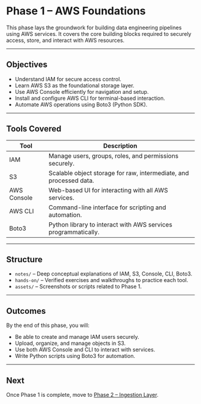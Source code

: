 # Phase 1 – AWS Foundations

This phase lays the groundwork for building data engineering pipelines using AWS services. It covers the core building blocks required to securely access, store, and interact with AWS resources.

---

## Objectives

- Understand IAM for secure access control.
- Learn AWS S3 as the foundational storage layer.
- Use AWS Console efficiently for navigation and setup.
- Install and configure AWS CLI for terminal-based interaction.
- Automate AWS operations using Boto3 (Python SDK).

---

## Tools Covered

| Tool       | Description                                                                 |
|------------|-----------------------------------------------------------------------------|
| IAM        | Manage users, groups, roles, and permissions securely.                      |
| S3         | Scalable object storage for raw, intermediate, and processed data.         |
| AWS Console | Web-based UI for interacting with all AWS services.                        |
| AWS CLI    | Command-line interface for scripting and automation.                        |
| Boto3      | Python library to interact with AWS services programmatically.              |

---

## Structure

- `notes/` – Deep conceptual explanations of IAM, S3, Console, CLI, Boto3.
- `hands-on/` – Verified exercises and walkthroughs to practice each tool.
- `assets/` – Screenshots or scripts related to Phase 1.

---

## Outcomes

By the end of this phase, you will:
- Be able to create and manage IAM users securely.
- Upload, organize, and manage objects in S3.
- Use both AWS Console and CLI to interact with services.
- Write Python scripts using Boto3 for automation.

---

## Next

Once Phase 1 is complete, move to [Phase 2 – Ingestion Layer](../phase-2-ingestion/README.md).
